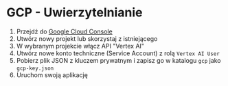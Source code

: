 # GCP - Uwierzytelnianie

1. Przejdź do [Google Cloud Console](https://console.cloud.google.com/)
2. Utwórz nowy projekt lub skorzystaj z istniejącego
3. W wybranym projekcie włącz API "Vertex AI"
4. Utwórz nowe konto techniczne (Service Account) z rolą `Vertex AI User`
5. Pobierz plik JSON z kluczem prywatnym i zapisz go w katalogu `gcp` jako `gcp-key.json`
6. Uruchom swoją aplikację
